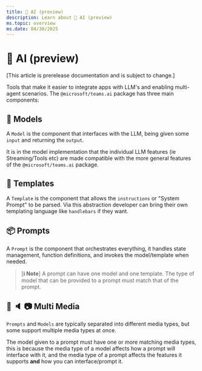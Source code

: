 ```yaml
---
title: 🤖 AI (preview)
description: Learn about 🤖 AI (preview)
ms.topic: overview
ms.date: 04/30/2025
---
```


# 🤖 AI (preview)

[This article is prerelease documentation and is subject to change.]

Tools that make it easier to integrate apps with LLM's and enabling multi-agent scenarios.
The `@microsoft/teams.ai` package has three main components:

## 🧠 Models

A `Model` is the component that interfaces with the LLM,
being given some `input` and returning the `output`.

It is in the model implementation that the individual LLM features (ie Streaming/Tools etc)
are made compatible with the more general features of the `@microsoft/teams.ai` package.

## 📄 Templates

A `Template` is the component that allows the `instructions` or "System Prompt" to be
parsed. Via this abstraction developer can bring their own templating language like
`handlebars` if they want.

## 📦 Prompts

A `Prompt` is the component that orchestrates everything, it handles state management,
function definitions, and invokes the model/template when needed.

> [**ℹ️ Note**]
> A prompt can have one model and one template. The type of model that can be provided to a
> prompt must match that of the prompt.

## 💬 🔈 📷 Multi Media

`Prompts` and `Models` are typically separated into different media types, but some
support multiple media types at once.

The model given to a prompt must have one or more matching media types, this is because
the media type of a model affects how a prompt will interface with it, and the media type of
a prompt affects the features it supports **and** how you can interface/prompt it.